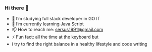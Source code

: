 ### Hi there 👋

<!--
**YoungSandw1ch/YoungSandw1ch** is a ✨ _special_ ✨ repository because its `README.md` (this file) appears on your GitHub profile.

Here are some ideas to get you started:

- 🔭 I’m currently working on ...
- 🌱 I’m currently learning ...
- 👯 I’m looking to collaborate on ...
- 🤔 I’m looking for help with ...
- 💬 Ask me about ...
- 📫 How to reach me: ...
- 😄 Pronouns: ...
- ⚡ Fun fact: ...
-->
- 🔭 I’m studying full stack developer in GO IT
- 🌱 I’m currently learning Java Script
- 📫 How to reach me: sersus1991@gmail.com
- ⚡ Fun fact: all the time at the keyboard but
- i try to find the right balance in a healthy lifestyle and code writing
